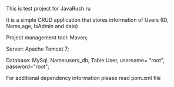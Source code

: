 This is test project for JavaRush.ru

It is a simple CRUD application that stores information of Users (ID, Name,age, IsAdmin and date)

Project management tool: Maven;

Server: Apache Tomcat 7;

Database: MySql, Name:users_db, Table:User, username= "root", password="root";


For additional dependency information please read pom.xml file